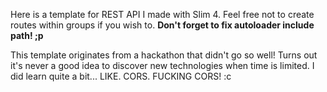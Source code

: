 Here is a template for REST API I made with Slim 4. Feel free not to create routes within groups if you wish to. **Don't forget to fix autoloader include path! ;p**

This template originates from a hackathon that didn't go so well! Turns out it's never a good idea to discover new technologies when time is limited. I did learn quite a bit... LIKE. CORS. FUCKING CORS! :c 
